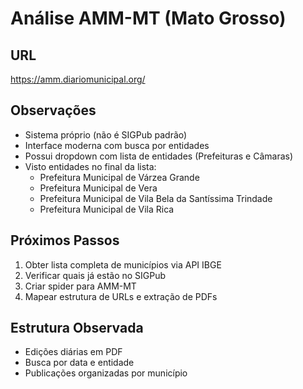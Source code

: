 # Análise AMM-MT (Mato Grosso)

## URL
https://amm.diariomunicipal.org/

## Observações
- Sistema próprio (não é SIGPub padrão)
- Interface moderna com busca por entidades
- Possui dropdown com lista de entidades (Prefeituras e Câmaras)
- Visto entidades no final da lista:
  - Prefeitura Municipal de Várzea Grande
  - Prefeitura Municipal de Vera
  - Prefeitura Municipal de Vila Bela da Santíssima Trindade
  - Prefeitura Municipal de Vila Rica

## Próximos Passos
1. Obter lista completa de municípios via API IBGE
2. Verificar quais já estão no SIGPub
3. Criar spider para AMM-MT
4. Mapear estrutura de URLs e extração de PDFs

## Estrutura Observada
- Edições diárias em PDF
- Busca por data e entidade
- Publicações organizadas por município
